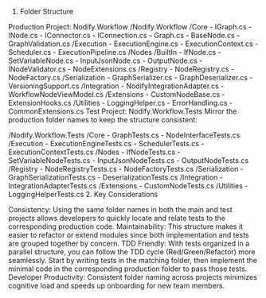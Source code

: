1. Folder Structure

Production Project: Nodify.Workflow
/Nodify.Workflow
    /Core
        - IGraph.cs
        - INode.cs
        - IConnector.cs
        - IConnection.cs
        - Graph.cs
        - BaseNode.cs
        - GraphValidation.cs
    /Execution
        - ExecutionEngine.cs
        - ExecutionContext.cs
        - Scheduler.cs
        - ExecutionPipeline.cs
    /Nodes
        /BuiltIn
            - IfNode.cs
            - SetVariableNode.cs
            - InputJsonNode.cs
            - OutputNode.cs
        - INodeValidator.cs
        - NodeExtensions.cs
    /Registry
        - NodeRegistry.cs
        - NodeFactory.cs
    /Serialization
        - GraphSerializer.cs
        - GraphDeserializer.cs
        - VersioningSupport.cs
    /Integration
        - NodifyIntegrationAdapter.cs
        - WorkflowNodeViewModel.cs
    /Extensions
        - CustomNodeBase.cs
        - ExtensionHooks.cs
    /Utilities
        - LoggingHelper.cs
        - ErrorHandling.cs
        - CommonExtensions.cs
Test Project: Nodify.Workflow.Tests
Mirror the production folder names to keep the structure consistent:

/Nodify.Workflow.Tests
    /Core
        - GraphTests.cs
        - NodeInterfaceTests.cs
    /Execution
        - ExecutionEngineTests.cs
        - SchedulerTests.cs
        - ExecutionContextTests.cs
    /Nodes
        - IfNodeTests.cs
        - SetVariableNodeTests.cs
        - InputJsonNodeTests.cs
        - OutputNodeTests.cs
    /Registry
        - NodeRegistryTests.cs
        - NodeFactoryTests.cs
    /Serialization
        - GraphSerializationTests.cs
        - DeserializationTests.cs
    /Integration
        - IntegrationAdapterTests.cs
    /Extensions
        - CustomNodeTests.cs
    /Utilities
        - LoggingHelperTests.cs
2. Key Considerations

Consistency: Using the same folder names in both the main and test projects allows developers to quickly locate and relate tests to the corresponding production code.
Maintainability: This structure makes it easier to refactor or extend modules since both implementation and tests are grouped together by concern.
TDD Friendly: With tests organized in a parallel structure, you can follow the TDD cycle (Red/Green/Refactor) more seamlessly. Start by writing tests in the matching folder, then implement the minimal code in the corresponding production folder to pass those tests.
Developer Productivity: Consistent folder naming across projects minimizes cognitive load and speeds up onboarding for new team members.